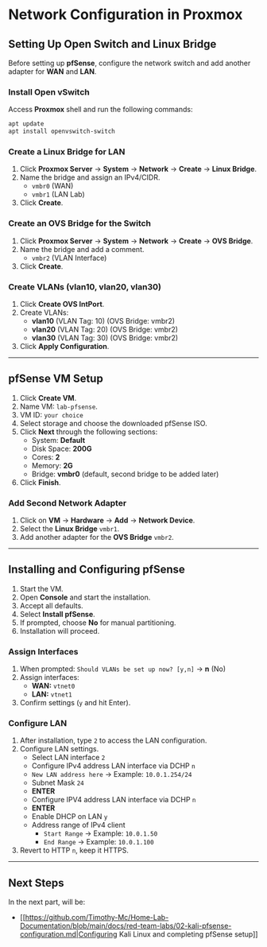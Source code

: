 # Network Configuration in Proxmox

## Setting Up Open Switch and Linux Bridge
Before setting up **pfSense**, configure the network switch and add another adapter for **WAN** and **LAN**.

### Install Open vSwitch
Access **Proxmox** shell and run the following commands:
```sh
apt update
apt install openvswitch-switch
```

### Create a Linux Bridge for LAN
1. Click **Proxmox Server** → **System** → **Network** → **Create** → **Linux Bridge**.
2. Name the bridge and assign an IPv4/CIDR.
	- `vmbr0` (WAN)
	- `vmbr1` (LAN Lab)
3. Click **Create**.

### Create an OVS Bridge for the Switch
1. Click **Proxmox Server** → **System** → **Network** → **Create** → **OVS Bridge**.
2. Name the bridge and add a comment.
      - `vmbr2` (VLAN Interface)
3. Click **Create**.

### Create VLANs (vlan10, vlan20, vlan30)
1. Click **Create OVS IntPort**.
2. Create VLANs:
	- **vlan10** (VLAN Tag: 10) (OVS Bridge: vmbr2)
	- **vlan20** (VLAN Tag: 20) (OVS Bridge: vmbr2)
	- **vlan30** (VLAN Tag: 30) (OVS Bridge: vmbr2)
3. Click **Apply Configuration**.

---
## pfSense VM Setup
1. Click **Create VM**.
2. Name VM: `lab-pfsense`.
3. VM ID: `your choice`
4. Select storage and choose the downloaded pfSense ISO.
5. Click **Next** through the following sections:
	- System: **Default**
	- Disk Space: **200G**
	- Cores: **2**
	- Memory: **2G**
	- Bridge: **vmbr0** (default, second bridge to be added later)
6. Click **Finish**.

### Add Second Network Adapter
1. Click on **VM** → **Hardware** → **Add** → **Network Device**.
2. Select the **Linux Bridge** `vmbr1`.
3. Add another adapter for the **OVS Bridge** `vmbr2`.

---
## Installing and Configuring pfSense
1. Start the VM.
2. Open **Console** and start the installation.
3. Accept all defaults.
4. Select **Install pfSense**.
5. If prompted, choose **No** for manual partitioning.
6. Installation will proceed.

### Assign Interfaces
1. When prompted: `Should VLANs be set up now? [y,n]` → **n** (No)
2. Assign interfaces:
	- **WAN:** `vtnet0`
	- **LAN:** `vtnet1`
3. Confirm settings (`y` and hit Enter).

### Configure LAN
1. After installation, type `2` to access the LAN configuration.
2. Configure LAN settings.
	- Select LAN interface `2`
	- Configure IPv4 address LAN interface via DCHP `n`
	- `New LAN address here` → Example: `10.0.1.254/24`
	- Subnet Mask `24`
	- **ENTER**
	- Configure IPV4 address LAN interface via DCHP `n`
	- **ENTER**
	- Enable DHCP on LAN `y`
	- Address range of IPv4 client
		- `Start Range` → Example: `10.0.1.50`
        - `End Range` → Example: `10.0.1.100`
3. Revert to HTTP `n`, keep it HTTPS.

---
## Next Steps
In the next part, will be:
- [[https://github.com/Timothy-Mc/Home-Lab-Documentation/blob/main/docs/red-team-labs/02-kali-pfsense-configuration.md|Configuring Kali Linux and completing pfSense setup]]
